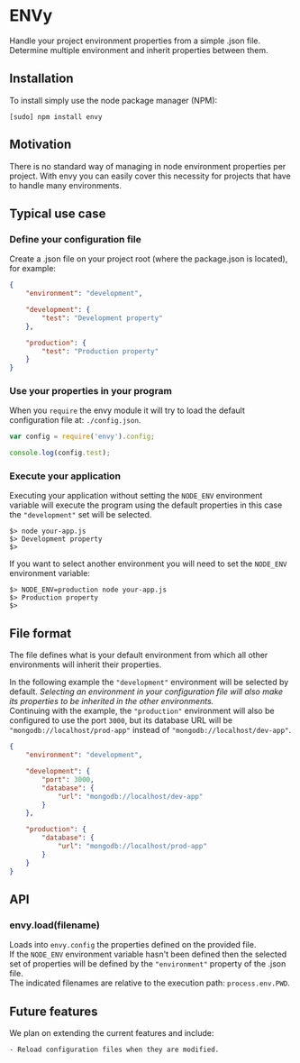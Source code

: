 # ENVy

Handle your project environment properties from a simple .json file. Determine
 multiple environment and inherit properties between them.

## Installation

To install simply use the node package manager (NPM):

```
[sudo] npm install envy
```

## Motivation

There is no standard way of managing in node environment properties per 
project. With envy you can easily cover this necessity for projects that have 
to handle many environments.

## Typical use case 

### Define your configuration file

Create a .json file on your project root (where the package.json is located), 
for example:

```json
{
	"environment": "development",

	"development": {
		"test": "Development property"
	},

	"production": {
		"test": "Production property"
	}
}
```

### Use your properties in your program

When you ```require``` the envy module it will try to load the default 
configuration file at: ```./config.json```.

``` js
var config = require('envy').config;

console.log(config.test);
```

### Execute your application

Executing your application without setting the ```NODE_ENV``` environment 
variable will execute the program using the default properties in this case 
the ```"development"``` set will be selected.

```
$> node your-app.js
$> Development property
$>
```

If you want to select another environment you will need to set the 
```NODE_ENV``` environment variable:

```
$> NODE_ENV=production node your-app.js
$> Production property
$>
```

## File format

The file defines what is your default environment from which all other 
environments will inherit their properties.

In the following example the ```"development"``` environment will be selected 
by default. _Selecting an environment in your configuration file will also make
 its properties to be inherited in the other environments._  
Continuing with the example, the ```"production"``` environment will also be 
configured to use the port ```3000```, but its database URL will be 
```"mongodb://localhost/prod-app"``` instead of 
```"mongodb://localhost/dev-app"```.

```json
{
	"environment": "development",

	"development": {
		"port": 3000,
		"database": {
			"url": "mongodb://localhost/dev-app"
		}
	},

	"production": {
		"database": {
			"url": "mongodb://localhost/prod-app"
		}
	}
}
```

## API

### envy.load(filename)

Loads into ```envy.config``` the properties defined on the provided file.  
If the ```NODE_ENV``` environment variable hasn't been defined then the 
selected set of properties will be defined by the ```"environment"``` property
 of the .json file.  
The indicated filenames are relative to the execution path: 
```process.env.PWD```.

## Future features

We plan on extending the current features and include:

	- Reload configuration files when they are modified.

